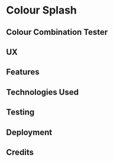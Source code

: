 # Colour Splash

## Colour Combination Tester


## UX


## Features


## Technologies Used


## Testing


## Deployment


## Credits



